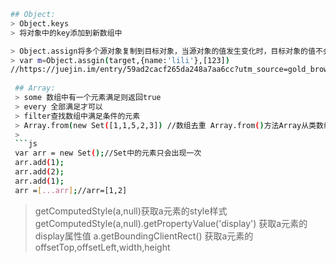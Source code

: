 ```bash
## Object:
> Object.keys
> 将对象中的key添加到新数组中

> Object.assign将多个源对象复制到目标对象，当源对象的值发生变化时，目标对象的值不会变
> var m=Object.assgin(target,{name:'lili'},[123])
//https://juejin.im/entry/59ad2cacf265da248a7aa6cc?utm_source=gold_browser_extension
  
 ## Array: 
 > some 数组中有一个元素满足则返回true
 > every 全部满足才可以
 > filter查找数组中满足条件的元素
 > Array.from(new Set([1,1,5,2,3]) //数组去重 Array.from()方法Array从类数组或可迭代的对象创建一个新的实例
 > 
 ```js
 var arr = new Set();//Set中的元素只会出现一次
 arr.add(1);
 arr.add(2);
 arr.add(1);
 arr =[...arr];//arr=[1,2]
 ```
> getComputedStyle(a,null)获取a元素的style样式
> getComputedStyle(a,null).getPropertyValue('display')  获取a元素的display属性值
> a.getBoundingClientRect() 获取a元素的offsetTop,offsetLeft,width,height

```

